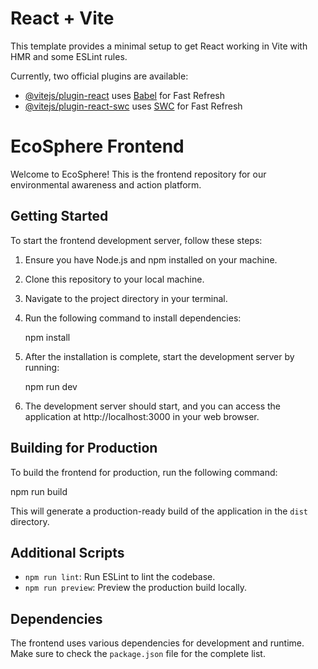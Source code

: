 # React + Vite

This template provides a minimal setup to get React working in Vite with HMR and some ESLint rules.

Currently, two official plugins are available:

- [@vitejs/plugin-react](https://github.com/vitejs/vite-plugin-react/blob/main/packages/plugin-react/README.md) uses [Babel](https://babeljs.io/) for Fast Refresh
- [@vitejs/plugin-react-swc](https://github.com/vitejs/vite-plugin-react-swc) uses [SWC](https://swc.rs/) for Fast Refresh

# EcoSphere Frontend

Welcome to EcoSphere! This is the frontend repository for our environmental awareness and action platform.

## Getting Started

To start the frontend development server, follow these steps:

1. Ensure you have Node.js and npm installed on your machine.
2. Clone this repository to your local machine.
3. Navigate to the project directory in your terminal.
4. Run the following command to install dependencies:

   npm install

5. After the installation is complete, start the development server by running:

   npm run dev

6. The development server should start, and you can access the application at http://localhost:3000 in your web browser.

## Building for Production

To build the frontend for production, run the following command:

npm run build

This will generate a production-ready build of the application in the `dist` directory.

## Additional Scripts

- `npm run lint`: Run ESLint to lint the codebase.
- `npm run preview`: Preview the production build locally.

## Dependencies

The frontend uses various dependencies for development and runtime. Make sure to check the `package.json` file for the complete list.
